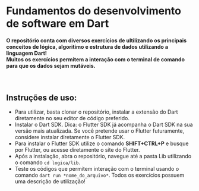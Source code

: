 
<h1>Fundamentos do desenvolvimento de software em Dart</h1>

<h4>O repositório conta com diversos exercícios de ultilizando os principais conceitos de lógica, algoritimo e estrutura de dados utilizando a linguagem Dart!<br>
    Muitos os exercícios permitem a interação com o terminal de comando para que os dados sejam mutáveis.</h4><br>
     

<h2>Instruções de uso:</h2>
<ul>
    <li>Para utilizar, basta clonar o repositório, instalar a extensão do Dart diretamente no seu editor de código preferido.</li>
    <li>Instalar o Dart SDK. Dica: o Flutter SDK já acompanha o Dart SDK na sua versão mais atualizada. Se você pretende usar o Flutter futuramente,
    considere instalar diretamente o Flutter SDK.</li>
    <li>Para instalar o Flutter SDK utilize o comando <strong>SHIFT+CTRL+P</strong> e busque por Flutter, ou acesse diretamente o site do Flutter.</li>
    <li>Após a instalação, abra o repositório, navegue até a pasta Lib utilizando o comando <code>cd logica/lib</code>.</li>
    <li>Teste os códigos que permitem interação com o terminal usando o comando <code>dart run *nome_do_arquivo*</code>. Todos os exercícios possuem uma descrição de utilização!</li>
</ul>

